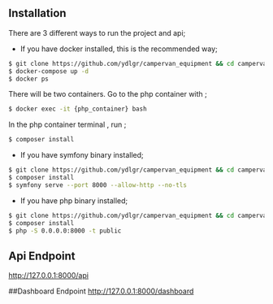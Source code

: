## Installation
There are 3 different ways to run the project and api;

- If you have docker installed, this is the recommended way;

```bash
$ git clone https://github.com/ydlgr/campervan_equipment && cd campervan_equipment
$ docker-compose up -d
$ docker ps
```
There will be two containers.
Go to the php container with ;
```bash
$ docker exec -it {php_container} bash
```
In the php container terminal , run ;
```bash
$ composer install
```

- If you have symfony binary installed;
```bash
$ git clone https://github.com/ydlgr/campervan_equipment && cd campervan_equipment
$ composer install
$ symfony serve --port 8000 --allow-http --no-tls
```


- If you have php binary installed;
```bash
$ git clone https://github.com/ydlgr/campervan_equipment && cd campervan_equipment
$ composer install
$ php -S 0.0.0.0:8000 -t public
```

## Api Endpoint
http://127.0.0.1:8000/api

##Dashboard Endpoint
http://127.0.0.1:8000/dashboard

